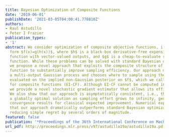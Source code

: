```yaml
---
title: Bayesian Optimization of Composite Functions
date: '2019-06-01'
publishDate: '2021-03-05T04:00:41.778810Z'
authors:
- Raul Astudillo
- Peter I Frazier
publication_types:
- '1'
abstract: We consider optimization of composite objective functions, i.e., of the
  form $f(x)=g(h(x))$, where $h$ is a black-box derivative-free expensive-to-evaluate
  function with vector-valued outputs, and $g$ is a cheap-to-evaluate real-valued
  function. While these problems can be solved with standard Bayesian optimization,
  we propose a novel approach that exploits the composite structure of the objective
  function to substantially improve sampling efficiency. Our approach models $h$ using
  a multi-output Gaussian process and chooses where to sample using the expected improvement
  evaluated on the implied non-Gaussian posterior on $f$, which we call expected improvement
  for composite functions (EI-CF). Although EI-CF cannot be computed in closed form,
  we provide a novel stochastic gradient estimator that allows its efficient maximization.
  We also show that our approach is asymptotically consistent, i.e., that it recovers
  a globally optimal solution as sampling effort grows to infinity, generalizing previous
  convergence results for classical expected improvement. Numerical experiments show
  that our approach dramatically outperforms standard Bayesian optimization benchmarks,
  reducing simple regret by several orders of magnitude.
featured: false
publication: '*Proceedings of the 36th International Conference on Machine Learning*'
url_pdf: http://proceedings.mlr.press/v97/astudillo19a/astudillo19a.pdf
---
```


